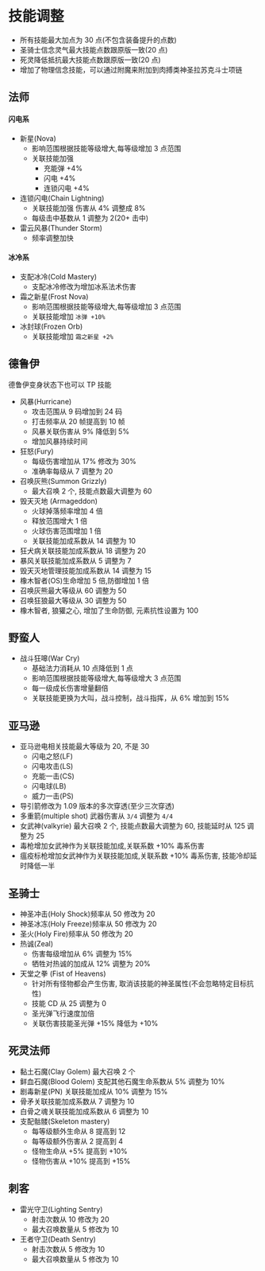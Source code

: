 # 技能调整

- 所有技能最大加点为 30 点(不包含装备提升的点数)
- 圣骑士信念灵气最大技能点数跟原版一致(20 点)
- 死灵降低抵抗最大技能点数跟原版一致(20 点)
- 增加了物理信念技能，可以通过附魔来附加到肉搏类神圣拉苏克斗士项链

## 法师

#### 闪电系

- 新星(Nova)
  - 影响范围根据技能等级增大,每等级增加 3 点范围
  - 关联技能加强
    - 充能弹 +4%
    - 闪电 +4%
    - 连锁闪电 +4%
- 连锁闪电(Chain Lightning)
  - 关联技能加强 伤害从 4% 调整成 8%
  - 每级击中基数从 1 调整为 2(20+ 击中)
- 雷云风暴(Thunder Storm)
  - 频率调整加快

#### 冰冷系

- 支配冰冷(Cold Mastery)
  - 支配冰冷修改为增加冰系法术伤害
- 霜之新星(Frost Nova)
  - 影响范围根据技能等级增大,每等级增加 3 点范围
  - 关联技能增加 `冰弹 +10%`
- 冰封球(Frozen Orb)
  - 关联技能增加 `霜之新星 +2%`

## 德鲁伊

德鲁伊变身状态下也可以 TP 技能

- 风暴(Hurricane)
  - 攻击范围从 9 码增加到 24 码
  - 打击频率从 20 帧提高到 10 帧
  - 风暴关联伤害从 9% 降低到 5%
  - 增加风暴持续时间
- 狂怒(Fury)
  - 每级伤害增加从 17% 修改为 30%
  - 准确率每级从 7 调整为 20
- 召唤灰熊(Summon Grizzly)
  - 最大召唤 2 个, 技能点数最大调整为 60
- 毁天灭地 (Armageddon)
  - 火球掉落频率增加 4 倍
  - 释放范围增大 1 倍
  - 火球伤害范围增加 1 倍
  - 关联技能加成系数从 14 调整为 10
- 狂犬病关联技能加成系数从 18 调整为 20
- 暴风关联技能加成系数从 5 调整为 7
- 毁天灭地管理技能加成系数从 14 调整为 15
- 橡木智者(OS)生命增加 5 倍,防御增加 1 倍
- 召唤灰熊最大等级从 60 调整为 50
- 召唤狂狼最大等级从 30 调整为 50
- 橡木智者, 狼獾之心, 增加了生命防御, 元素抗性设置为 100

## 野蛮人

- 战斗狂嗥(War Cry)
  - 基础法力消耗从 10 点降低到 1 点
  - 影响范围根据技能等级增大,每等级增大 3 点范围
  - 每一级成长伤害增量翻倍
  - 关联技能更换为大叫，战斗控制，战斗指挥，从 6% 增加到 15%

## 亚马逊

- 亚马逊电相关技能最大等级为 20, 不是 30
  - 闪电之怒(LF)
  - 闪电攻击(LS)
  - 充能一击(CS)
  - 闪电球(LB)
  - 威力一击(PS)
- 导引箭修改为 1.09 版本的多次穿透(至少三次穿透)
- 多重箭(multiple shot) 武器伤害从 `3/4` 调整为 `4/4`
- 女武神(valkyrie) 最大召唤 2 个, 技能点数最大调整为 60, 技能延时从 125 调整为 25
- 毒枪增加女武神作为关联技能加成,关联系数 +10% 毒系伤害
- 瘟疫标枪增加女武神作为关联技能加成,关联系数 +10% 毒系伤害, 技能冷却延时降低一半

## 圣骑士

- 神圣冲击(Holy Shock)频率从 50 修改为 20
- 神圣冰冻(Holy Freeze)频率从 50 修改为 20
- 圣火(Holy Fire)频率从 50 修改为 20
- 热诚(Zeal)
  - 伤害每级增加从 6% 调整为 15%
  - 牺牲对热诚的加成从 12% 调整为 20%
- 天堂之拳 (Fist of Heavens)
  - 针对所有怪物都会产生伤害, 取消该技能的神圣属性(不会忽略特定目标抗性)
  - 技能 CD 从 25 调整为 0
  - 圣光弹飞行速度加倍
  - 关联伤害技能圣光弹 +15% 降低为 +10%

## 死灵法师

- 黏土石魔(Clay Golem) 最大召唤 2 个
- 鲜血石魔(Blood Golem) 支配其他石魔生命系数从 5% 调整为 10%
- 剧毒新星(PN) 关联技能加成从 10% 调整为 15%
- 骨矛关联技能加成系数从 7 调整为 10
- 白骨之魂关联技能加成系数从 6 调整为 10
- 支配骷髅(Skeleton mastery)
  - 每等级额外生命从 8 提高到 12
  - 每等级额外伤害从 2 提高到 4
  - 怪物生命从 +5% 提高到 +10%
  - 怪物伤害从 +10% 提高到 +15%

## 刺客

- 雷光守卫(Lighting Sentry)
  - 射击次数从 10 修改为 20
  - 最大召唤数量从 5 修改为 10
- 王者守卫(Death Sentry)
  - 射击次数从 5 修改为 10
  - 最大召唤数量从 5 修改为 10
